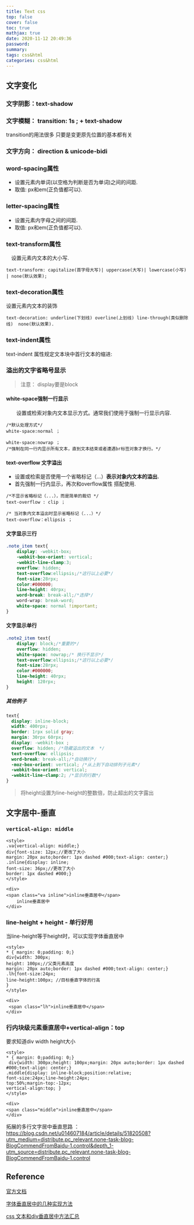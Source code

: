 ```yaml
---
title: Text css
top: false
cover: false
toc: true
mathjax: true
date: 2020-11-12 20:49:36
password:
summary:
tags: css&html
categories: css&html
---
```


## 文字变化 

###  文字阴影：text-shadow

### 文字模糊： transition: 1s ; + text-shadow

transition的用法很多 只要是变更原先位置的基本都有关

### 文字方向： direction & unicode-bidi 

### word-spacing属性

- 设置元素内单词(以空格为判断是否为单词)之间的间距.
- 取值: px和em(正负值都可以).

### letter-spacing属性

- 设置元素内字母之间的间距.
- 取值: px和em(正负值都可以).

### text-transform属性

 设置元素内文本的大小写.

```
text-transform: capitalize(首字母大写)| uppercase(大写)| lowercase(小写) | none(默认效果);
```

### text-decoration属性

设置元素内文本的装饰

```
text-decoration: underline(下划线) overline(上划线) line-through(类似删除线)  none(默认效果).
```

### text-indent属性

text-indent 属性规定文本块中首行文本的缩进:

### 溢出的文字省略号显示

> 注意： display要是block

#### white-space强制一行显示

  设置或检索对象内文本显示方式。通常我们使用于强制一行显示内容.

```
/*默认处理方式*/
white-space:normal ；

white-space:nowrap ；
/*强制在同一行内显示所有文本，直到文本结束或者遭遇br标签对象才换行。*/
```

#### text-overflow 文字溢出

- 设置或检索是否使用一个省略标记（…）**表示对象内文本的溢出.**
- 首先强制一行内显示，再次和overflow属性 搭配使用.

```
/*不显示省略标记（...），而是简单的裁切 */
text-overflow : clip ；

/* 当对象内文本溢出时显示省略标记（...）*/
text-overflow：ellipsis ；
```
#### 文字显示三行

```css
.note_item text{
    display: -webkit-box;
    -webkit-box-orient: vertical;
    -webkit-line-clamp:3;
    overflow: hidden;
    text-overflow:ellipsis;/*这行以上必要*/
    font-size:28rpx;
    color:#000000;
    line-height: 40rpx;
    word-break: break-all;/*选择*/
    word-wrap: break-word; 
	white-space: normal !important;
}
```

#### 文字显示单行

```css
.note2_item text{
    display: block;/*重要的*/
    overflow: hidden;
    white-space: nowrap;/* 换行不显示*/
    text-overflow:ellipsis;/*这行以上必要*/
    font-size:28rpx;
    color:#000000;
    line-height: 40rpx;
    height: 120rpx;
}
```

##### 其他例子

```css
text{
  display: inline-block; 
  width: 400rpx;
  border: 1rpx solid gray;
  margin: 30rpx 60rpx;
  display: -webkit-box ;
  overflow: hidden; /*隐藏溢出的文本  */
  text-overflow: ellipsis;
  word-break: break-all;/*自动换行*/
  -moz-box-orient: vertical; /*从上到下自动排列子元素*/
  -webkit-box-orient: vertical; 
  -webkit-line-clamp:2; /*显示的行数*/
}
```

> 将height设置为line-height的整数倍，防止超出的文字露出


## 文字居中-垂直

### `vertical-align: middle`

```
<style>
.va{vertical-align: middle;}
div{font-size: 12px;//更改了大小
margin: 20px auto;border: 1px dashed #000;text-align: center;}
.inline{display: inline;
font-size: 36px;//更改了大小
border: 1px dashed #000;}
</style>

<div>         
<span class="va inline">inline垂直居中</span>
    inline垂直居中
</div>
```

### line-height + height - 单行好用

当line-height等于height时，可以实现字体垂直居中

```
<style>
* { margin: 0;padding: 0;}
div{width: 300px;
height: 100px;//父类元素高度
margin: 20px auto;border: 1px dashed #000;text-align: center;}
.lh{font-size:24px;
line-height:100px; //目标垂直字体的行高
}
</style>

<div>         
 <span class="lh">inline垂直居中</span>
</div>
```

### 行内块级元素垂直居中+vertical-align：top

要求知道div width height大小

```
<style>
* { margin: 0;padding: 0;}
 div{width: 300px;height: 100px;margin: 20px auto;border: 1px dashed #000;text-align: center;}
.middle{display: inline-block;position:relative;
font-size:24px;line-height:24px;
top:50%;margin-top:-12px;
vertical-align:top; }
</style>

<div>         
<span class="middle">inline垂直居中</span>
</div>
```

拓展的多行文字居中垂直思路 ：https://blog.csdn.net/u014607184/article/details/51820508?utm_medium=distribute.pc_relevant.none-task-blog-BlogCommendFromBaidu-1.control&depth_1-utm_source=distribute.pc_relevant.none-task-blog-BlogCommendFromBaidu-1.control

## Reference

[官方文档](https://developer.mozilla.org/en-US/docs/Web/CSS/text-shadow)

[字体垂直居中的几种实现方法](https://blog.csdn.net/maomaolaoshi/article/details/77949617)

[css 文本和div垂直居中方法汇总](https://blog.csdn.net/u014607184/article/details/51820508?utm_medium=distribute.pc_relevant.none-task-blog-BlogCommendFromBaidu-1.control&depth_1-utm_source=distribute.pc_relevant.none-task-blog-BlogCommendFromBaidu-1.control)